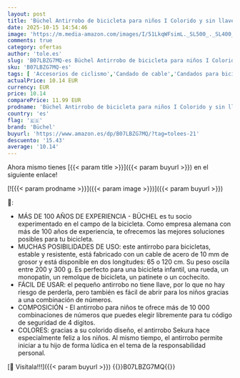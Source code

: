 ```yaml
---
layout: post
title: 'Büchel Antirrobo de bicicleta para niños I Colorido y sin llave I Antirrobo de bicicleta con combinación  accesorios para bicicletas para niños  antirrobo de bicicleta para niños | Rosa'
date: 2025-10-15 14:54:46
image: 'https://m.media-amazon.com/images/I/51LkqWFsimL._SL500_._SL400_.jpg'
comments: true
category: ofertas
author: 'tole.es'
slug: 'B07LBZG7MQ-es Büchel Antirrobo de bicicleta para niños I Colorido y sin...'
sku: 'B07LBZG7MQ-es'
tags: [ 'Accesorios de ciclismo','Candado de cable','Candados para bicicletas','Ciclismo','Deportes y aire libre','Ropa y equipo para deportes','bicicleta','büchel','🇪🇸', ]
actualPrice: 10.14 EUR
currency: EUR
price: 10.14
comparePrice: 11.99 EUR
prodname: 'Büchel Antirrobo de bicicleta para niños I Colorido y sin llave I Antirrobo de bicicleta con combinación  accesorios para bicicletas para niños  antirrobo de bicicleta para niños | Rosa'
country: 'es'
flag: '🇪🇸'
brand: 'Büchel'
buyurl: 'https://www.amazon.es/dp/B07LBZG7MQ/?tag=tolees-21'
descuento: '15.43'
average: '10.14'
---
```


Ahora mismo tienes [{{< param title >}}]({{< param buyurl >}}) en el siguiente enlace!

[![{{< param prodname >}}]({{< param image >}})]({{< param buyurl >}})

🔎:

- MÁS DE 100 AÑOS DE EXPERIENCIA - BÜCHEL es tu socio experimentado en el campo de la bicicleta. Como empresa alemana con más de 100 años de experiencia, te ofrecemos las mejores soluciones posibles para tu bicicleta.
- MUCHAS POSIBILIDADES DE USO: este antirrobo para bicicletas, estable y resistente, está fabricado con un cable de acero de 10 mm de grosor y está disponible en dos longitudes: 65 o 120 cm. Su peso oscila entre 200 y 300 g. Es perfecto para una bicicleta infantil, una rueda, un monopatín, un remolque de bicicleta, un patinete o un cochecito.
- FÁCIL DE USAR: el pequeño antirrobo no tiene llave, por lo que no hay riesgo de perderla, pero también es fácil de abrir para los niños gracias a una combinación de números.
- COMPOSICIÓN - El antirrobo para niños te ofrece más de 10 000 combinaciones de números que puedes elegir libremente para tu código de seguridad de 4 dígitos.
- COLORES: gracias a su colorido diseño, el antirrobo Sekura hace especialmente feliz a los niños. Al mismo tiempo, el antirrobo permite iniciar a tu hijo de forma lúdica en el tema de la responsabilidad personal.

[🛒 Visítala!!!]({{< param buyurl >}})
{{<world>}}B07LBZG7MQ{{</world>}}
